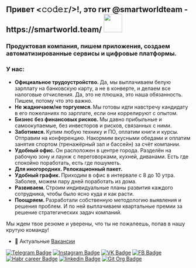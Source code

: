 <h2> Привет <𝚌𝚘𝚍𝚎𝚛/>!, это гит @smartworldteam - https://smartworld.team/ <img src="https://media.giphy.com/media/mGcNjsfWAjY5AEZNw6/giphy.gif" width="50"></h2>

### Продуктовая компания, пишем приложения, создаем автоматизированные сервисы и цифровые платформы. 

### У нас:
- <strong> Официальное трудоустройство. </strong> Да, мы выплачиваем белую зарплату на банковскую карту, а не в конверте, и делаем все налоговые отчисления. Да, это не плюшка, это наша обязанность. Пишем, потому что это важно.
- <strong> Не жадничаем/не торгуемся. </strong> Мы готовы идти навстречу кандидату в его пожеланиях по зарплате, если они коррелируют с опытом.
- <strong> Бизнес без финансовых рисков. </strong> Мы давно прибыльные и самоокупаемые, без инвесторов и рисков, связанных с ними.
- <strong> Заботимся. </strong> Купим любую технику и ПО, оплатим книги и курсы. Отправим на конференцию. Накормим вкусными обедами и оплатим занятия спортом (тренажёрный зал и бассейн) за счёт компании.
- <strong> Удобный офис. </strong> Он расположен в центре города. Разделён на рабочую зону и лаунж с переговорками, кухней, диванами. Есть где спокойно поработать, есть где пошуметь.
- <strong> Для иногородних. Релокационный пакет. </strong>
- <strong> Удобный график. </strong> Приходим в офис в интервале с 8 до 10 утра. Заболев, можем пару дней поработать из дома.
- <strong> Развиваем. </strong> Строим индивидуальные планы развития каждого сотрудника, чтобы было ясно куда и как расти.
- <strong> Поощряем. </strong> Разработали собственную методологию выявления и решения проблем. И по ней выплачиваем квартальные премии за решение стратегических задач компаний.

Мы ждем твое резюме и уверены, что ты не пожалеешь, попав в нашу крутую команду!

- 👀 Актуальные [Вакансии](https://job.smartworld.team/)

<div align="left">

[![Telegram Badge](https://img.shields.io/badge/-@hr_smart_world-blue?style=social&logo=telegram&link=https://t.me/hr_smart_world)](https://t.me/hr_smart_world)
[![Instagram Badge](https://img.shields.io/badge/-smartworld_team-blue?style=social&logo=Instagram&link=https://www.instagram.com/smartworld_team/)](https://www.instagram.com/smartworld_team/) 
[![VK Badge](https://img.shields.io/badge/-smartworld_team-blue?style=social&logo=vk&link=https://vk.com/smartworld_team)](https://vk.com/smartworld_team) 
[![FB Badge](https://img.shields.io/badge/-smartworld_team-blue?style=social&logo=facebook&link=https://www.facebook.com/smartworldllc/)](https://www.facebook.com/smartworldllc/) 
[![Habr career Badge](https://img.shields.io/badge/-Habr%20SmartWorld-blue?style=social&logo=habr&link=https://career.habr.com/companies/smartworld)](https://career.habr.com/companies/smartworld)
[![linkedin Badge](https://img.shields.io/badge/-SmartWorld%20llc-blue?style=social&logo=linkedin&link=https://linkedin.com/company/smartworld-llc)](https://linkedin.com/company/smartworld-llc)
[![Git Org Badge](https://img.shields.io/badge/-Git%20Organization-blue?style=social&logo=github&link=https://github.com/SmartWorld-LLC)](https://github.com/SmartWorld-LLC)  
 </div>
